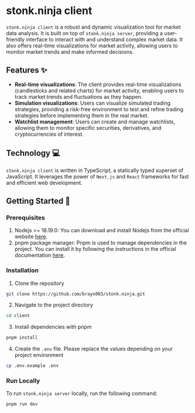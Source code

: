 # stonk.ninja client
`stonk.ninja client` is a robust and dynamic visualization tool for market data analysis. It is built on top of `stonk.ninja server`, providing a user-friendly interface to interact with and understand complex market data. It also offers real-time visualizations for market activity, allowing users to monitor market trends and make informed decisions. 

## Features ✨
- **Real-time visualizations**: The client provides real-time visualizations (candlesticks and related charts) for market activity, enabling users to track market trends and fluctuations as they happen.
- **Simulation visualizations**: Users can visualize simulated trading strategies, providing a risk-free environment to test and refine trading strategies before implementing them in the real market.
- **Watchlist management**: Users can create and manage watchlists, allowing them to monitor specific securities, derivatives, and cryptocurrencies of interest.

## Technology 💻

`stonk.ninja client` is written in TypeScript, a statically typed superset of JavaScript. It leverages the power of `Next.js` and `React` frameworks for fast and efficient web development.

## Getting Started 🚀

### Prerequisites
1. Nodejs >= 18.19.0: You can download and install Nodejs from the official website [here](https://nodejs.org/en/download).
2. pnpm package manager: Pnpm is used to manage dependencies in the project. You can install it by following the instructions in the official documentation [here](https://pnpm.io/installation).

### Installation
1. Clone the repository
```bash
git clone https://github.com/brayn003/stonk.ninja.git
```
2. Navigate to the project directory
```bash
cd client
```
3. Install dependencies with pnpm
```bash
pnpm install
```
4. Create the `.env` file. Please replace the values depending on your project environment
```bash
cp .env.example .env
```

### Run Locally
To run `stonk.ninja server` locally, run the following command:
```bash
pnpm run dev
```

